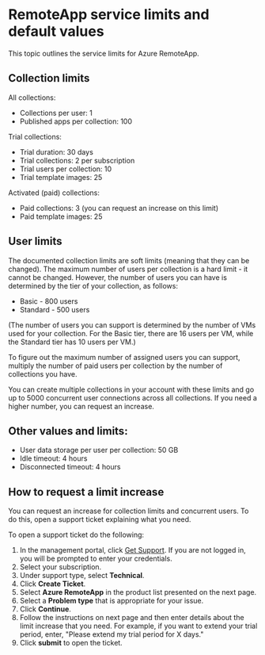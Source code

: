 <properties 
    pageTitle="RemoteApp service limits"
    description="Learn about the limits and default values for Azure RemoteApp" 
    services="remoteapp" 
    documentationCenter="" 
    authors="lizap" 
    manager="mbaldwin" />

<tags 
    ms.service="remoteapp" 
    ms.workload="compute" 
    ms.tgt_pltfrm="na" 
    ms.devlang="na" 
    ms.topic="article" 
    ms.date="05/07/2015" 
    ms.author="elizapo" />


# RemoteApp service limits and default values

This topic outlines the service limits for Azure RemoteApp.

  
## Collection limits
All collections:

- Collections per user: 1
- Published apps per collection: 100 

Trial collections:

- Trial duration: 30 days
- Trial collections: 2 per subscription
- Trial users per collection: 10 
- Trial template images: 25
 
Activated (paid) collections:

- Paid collections: 3 (you can request an increase on this limit)
- Paid template images: 25

 
## User limits

The documented collection limits are soft limits (meaning that they can be changed). The maximum number of users per collection is a hard limit - it cannot be changed. However, the number of users you can have is determined by the tier of your collection, as follows: 


- Basic - 800 users
- Standard - 500 users

(The number of users you can support is determined by the number of VMs used for your collection. For the Basic tier, there are 16 users per VM, while the Standard tier has 10 users per VM.)

To figure out the maximum number of assigned users you can support, multiply the number of paid users per collection by the number of collections you have. 
  
You can create multiple collections in your account with these limits and go up to 5000 concurrent user connections across all collections. If you need a higher number, you can request an increase.

## Other values and limits:

- User data storage per user per collection: 50 GB
- Idle timeout: 4 hours
- Disconnected timeout: 4 hours

## How to request a limit increase
You can request an increase for collection limits and concurrent users. To do this, open a support ticket explaining what you need.


To open a support ticket do the following:

1.	In the management portal, click [Get Support](https://manage.windowsazure.com/?getsupport=true). If you are not logged in, you will be prompted to enter your credentials.
2.	Select your subscription.
3.	Under support type, select **Technical**.
4.	Click **Create Ticket**. 
5.	Select **Azure RemoteApp** in the product list presented on the next page.
6.	Select a **Problem type** that is appropriate for your issue.
7.	Click **Continue**.
8.	Follow the instructions on next page and then enter details about the limit increase that you need. For example, if you want to extend your trial period, enter, "Please extend my trial period for X days." 
9.	Click **submit** to open the ticket.

